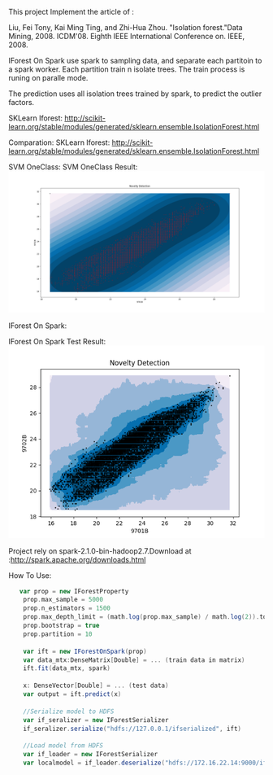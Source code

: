 This project Implement the article of :

Liu, Fei Tony, Kai Ming Ting, and Zhi-Hua Zhou. "Isolation forest."Data Mining, 2008. ICDM'08. Eighth IEEE International Conference on. IEEE, 2008.



IForest On Spark use spark to sampling data, and separate each partitoin to a spark worker.
Each partition train n isolate trees. The train process is runing on paralle mode.    

The prediction uses all isolation trees trained by spark, to predict the outlier factors.



SKLearn Iforest:
http://scikit-learn.org/stable/modules/generated/sklearn.ensemble.IsolationForest.html

Comparation:
SKLearn Iforest:
http://scikit-learn.org/stable/modules/generated/sklearn.ensemble.IsolationForest.html

SVM OneClass:
SVM OneClass Result:
![image](https://github.com/gstar1987td/IForest-On-Spark/blob/master/result/Figure_1-1_svm.png)

IForest On Spark:

IForest On Spark Test Result:
![image](https://github.com/gstar1987td/IForest-On-Spark/blob/master/result/10Partition1500Tree500Samples.png)

Project rely on spark-2.1.0-bin-hadoop2.7.Download at :http://spark.apache.org/downloads.html


How To Use:
```Scala 
   var prop = new IForestProperty
    prop.max_sample = 5000
    prop.n_estimators = 1500
    prop.max_depth_limit = (math.log(prop.max_sample) / math.log(2)).toInt
    prop.bootstrap = true
    prop.partition = 10
    
    var ift = new IForestOnSpark(prop)
    var data_mtx:DenseMatrix[Double] = ... (train data in matrix)
    ift.fit(data_mtx, spark)
    
    x: DenseVector[Double] = ... (test data)
    var output = ift.predict(x)
    
    //Serialize model to HDFS
    var if_seralizer = new IForestSerializer
    if_seralizer.serialize("hdfs://127.0.0.1/ifserialized", ift)

    //Load model from HDFS
    var if_loader = new IForestSerializer
    var localmodel = if_loader.deserialize("hdfs://172.16.22.14:9000/ifserialized")
 ```
    
    
